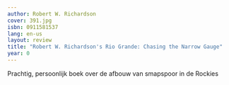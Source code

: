 ```yaml
---
author: Robert W. Richardson
cover: 391.jpg
isbn: 0911581537
lang: en-us
layout: review
title: "Robert W. Richardson's Rio Grande: Chasing the Narrow Gauge"
year: 0
---
```


Prachtig, persoonlijk boek over de afbouw van smapspoor in de Rockies
